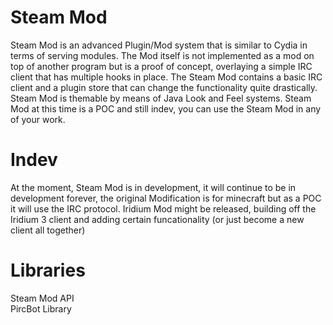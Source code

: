 <h1>Steam Mod</h1>
<p>Steam Mod is an advanced Plugin/Mod system that is similar to Cydia in terms of serving modules. The Mod itself is not implemented as a mod on top of another program but is a proof of concept, overlaying a simple IRC client that has multiple hooks in place. The Steam Mod contains a basic IRC client and a plugin store that can change the functionality quite drastically. Steam Mod is themable by means of Java Look and Feel systems. Steam Mod at this time is a POC and still indev, you can use the Steam Mod in any of your work.</p>

<h1>Indev</h1>
<p>At the moment, Steam Mod is in development, it will continue to be in development forever, the original Modification is for minecraft but as a POC it will use the IRC protocol. Iridium Mod might be released, building off the Iridium 3 client and adding certain funcationality (or just become a new client all together)

<h1>Libraries</h1>
<p>Steam Mod API<br>PircBot Library</p>